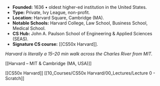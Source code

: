
- **Founded:** 1636 • oldest higher-ed institution in the United States.  
- **Type:** Private, Ivy League, non-profit.  
- **Location:** Harvard Square, Cambridge (MA).  
- **Notable Schools:** Harvard College, Law School, Business School, Medical School.  
- **CS Hub:** John A. Paulson School of Engineering & Applied Sciences (SEAS).  
- **Signature CS course:** [[CS50x Harvard]].  

*Harvard is literally a 15–20 min walk across the Charles River from MIT.*  

[[Harvard – MIT & Cambridge (MA, USA)]]

[[CS50x Harvard]]
[[10_Courses/CS50x Harvard/00_Lectures/Lecture 0 - Scratch]]

